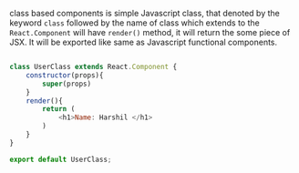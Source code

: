 class based components is simple Javascript class, that denoted by the keyword `class` followed by the name of class which extends to the `React.Component` will have `render()` method, it will return the some piece of JSX. It will be exported like same as Javascript functional components.

```Javascript

class UserClass extends React.Component {
    constructor(props){
        super(props)
    }
    render(){
        return (
            <h1>Name: Harshil </h1>
        )
    }
}

export default UserClass;

```
